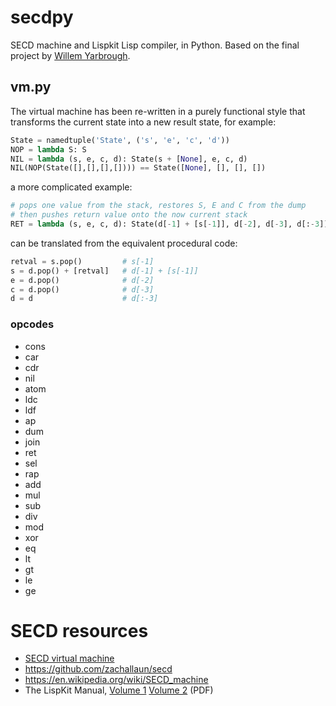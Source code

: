 # secdpy

SECD machine and Lispkit Lisp compiler, in Python. Based on the final project by [Willem Yarbrough](https://github.com/yarbroughw/secdpy).

## vm.py

The virtual machine has been re-written in a purely functional style that transforms the current state into a new result state, for example:

```python
State = namedtuple('State', ('s', 'e', 'c', 'd'))
NOP = lambda S: S
NIL = lambda (s, e, c, d): State(s + [None], e, c, d)
NIL(NOP(State([],[],[],[]))) == State([None], [], [], [])
```

a more complicated example:

```python
# pops one value from the stack, restores S, E and C from the dump
# then pushes return value onto the now current stack
RET = lambda (s, e, c, d): State(d[-1] + [s[-1]], d[-2], d[-3], d[:-3])
```

can be translated from the equivalent procedural code:

```python
retval = s.pop()         # s[-1]
s = d.pop() + [retval]   # d[-1] + [s[-1]]
e = d.pop()              # d[-2]
c = d.pop()              # d[-3]
d = d                    # d[:-3]
```

### opcodes

 * cons
 * car
 * cdr
 * nil
 * atom
 * ldc
 * ldf
 * ap
 * dum
 * join
 * ret
 * sel
 * rap
 * add
 * mul
 * sub
 * div
 * mod
 * xor
 * eq
 * lt
 * gt
 * le
 * ge

# SECD resources

 * [SECD virtual machine](https://webdocs.cs.ualberta.ca/~you/courses/325/Mynotes/Fun/SECD-slides.html)
 * https://github.com/zachallaun/secd
 * https://en.wikipedia.org/wiki/SECD_machine
 * The LispKit Manual, [Volume 1](https://www.cs.ox.ac.uk/files/3299/PRG32%20vol%201.pdf) [Volume 2](http://www.ocs.net/~jfurman/lispkit/prgversion/PRG32_vol_2.pdf) (PDF)
